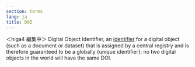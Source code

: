 ```yaml
---
section: terms
lang: ja
title: DOI
---
```


＜higa4 編集中＞
Digital Object Identifier, an [identifier](/glossary/en/terms/identifier/) for a digital object (such as a document or dataset) that is assigned by a central registry and is therefore guaranteed to be a globally {unique identifier}: no two digital objects in the world will have the same DOI.
